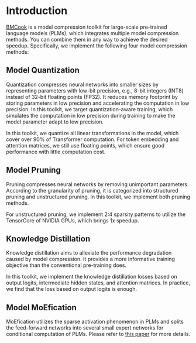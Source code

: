 # Introduction

[BMCook](https://github.com/OpenBMB/BMCook) is a model compression toolkit for large-scale pre-trained language models (PLMs), which integrates multiple model compression methods. You can combine them in any way to achieve the desired speedup. Specifically, we implement the following four model compression methods:

## Model Quantization 

Quantization compresses neural networks into smaller sizes by representing parameters with low-bit precision, e.g., 8-bit integers (INT8) instead of 32-bit floating points (FP32). It reduces memory footprint by storing parameters in low precision and accelerating the computation in low precision. In this toolkit, we target quantization-aware training, which simulates the computation in low precision during training to make the model parameter adapt to low precision.

In this toolkit, we quantize all linear transformations in the model, which cover over 90% of Transformer computation. For token embedding and attention matrices, we still use floating points, which ensure good performance with little computation cost.

## Model Pruning

Pruning compresses neural networks by removing unimportant parameters. According to the granularity of pruning, it is categorized into structured pruning and unstructured pruning. In this toolkit, we implement both pruning methods.

For unstructured pruning, we implement 2:4 sparsity patterns to utilize the TensorCore of NVIDIA GPUs, which brings 1x speedup.

## Knowledge Distillation

Knowledge distillation aims to alleviate the performance degradation caused by model compression. It provides a more informative training objective than the conventional pre-training does. 

In this toolkit, we implement the knowledge distillation losses based on output logits, intermediate hidden states, and attention matrices. In practice, we find that the loss based on output logits is enough.

## Model MoEfication

MoEfication utilizes the sparse activation phenomenon in PLMs and splits the feed-forward networks into several small expert networks for conditional computation of PLMs. Please refer to [this paper](https://arxiv.org/abs/2110.01786) for more details.
